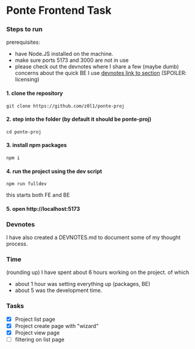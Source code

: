 # Ponte Frontend Task

### Steps to run

prerequisites:

-   have Node.JS installed on the machine.
-   make sure ports 5173 and 3000 are not in use
-   please check out the devnotes where I share a few (maybe dumb) concerns about the quick BE I use [devnotes link to section](https://github.com/z0l1/ponte-proj/blob/main/DEVNOTES.md#fake-backend) (SPOILER: licensing)

#### 1. clone the repository

```
git clone https://github.com/z0l1/ponte-proj
```

#### 2. step into the folder (by default it should be ponte-proj)

```
cd ponte-proj
```

#### 3. install npm packages

```
npm i
```

#### 4. run the project using the dev script

```
npm run fulldev
```

this starts both FE and BE

#### 5. open http://localhost:5173

### Devnotes

I have also created a DEVNOTES.md to document some of my thought process.

### Time

(rounding up) I have spent about 6 hours working on the project. of which

-   about 1 hour was setting everything up (packages, BE)
-   about 5 was the development time.

### Tasks

-   [x] Project list page
-   [x] Project create page with "wizard"
-   [x] Project view page
-   [ ] filtering on list page
